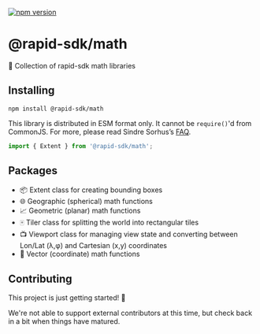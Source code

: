 [![npm version](https://badge.fury.io/js/%40rapid-sdk%2Fmath.svg)](https://badge.fury.io/js/%40rapid-sdk%2Fmath)


# @rapid-sdk/math

🔢 Collection of rapid-sdk math libraries


## Installing

`npm install @rapid-sdk/math`

This library is distributed in ESM format only.  It cannot be `require()`'d from CommonJS.
For more, please read Sindre Sorhus’s [FAQ](https://gist.github.com/sindresorhus/a39789f98801d908bbc7ff3ecc99d99c).


```js
import { Extent } from '@rapid-sdk/math';
```

## Packages

- 📦 Extent class for creating bounding boxes
- 🌐 Geographic (spherical) math functions
- 📈 Geometric (planar) math functions
- 🀄️ Tiler class for splitting the world into rectangular tiles
- 📺 Viewport class for managing view state and converting between Lon/Lat (λ,φ) and Cartesian (x,y) coordinates
- 📐 Vector (coordinate) math functions


## Contributing

This project is just getting started! 🌱

We're not able to support external contributors at this time, but check back in a bit when things have matured.

